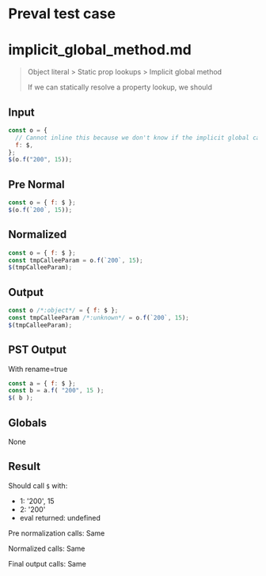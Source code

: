 # Preval test case

# implicit_global_method.md

> Object literal > Static prop lookups > Implicit global method
>
> If we can statically resolve a property lookup, we should

## Input

`````js filename=intro
const o = {
  // Cannot inline this because we don't know if the implicit global cares about `this`
  f: $,
};
$(o.f("200", 15));
`````

## Pre Normal


`````js filename=intro
const o = { f: $ };
$(o.f(`200`, 15));
`````

## Normalized


`````js filename=intro
const o = { f: $ };
const tmpCalleeParam = o.f(`200`, 15);
$(tmpCalleeParam);
`````

## Output


`````js filename=intro
const o /*:object*/ = { f: $ };
const tmpCalleeParam /*:unknown*/ = o.f(`200`, 15);
$(tmpCalleeParam);
`````

## PST Output

With rename=true

`````js filename=intro
const a = { f: $ };
const b = a.f( "200", 15 );
$( b );
`````

## Globals

None

## Result

Should call `$` with:
 - 1: '200', 15
 - 2: '200'
 - eval returned: undefined

Pre normalization calls: Same

Normalized calls: Same

Final output calls: Same
